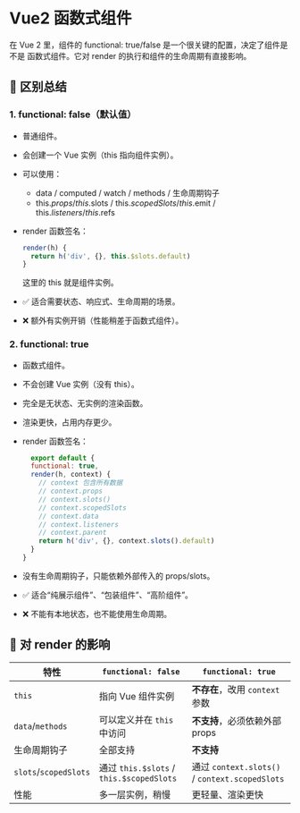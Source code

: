 # Vue2 函数式组件

在 Vue 2 里，组件的 functional: true/false 是一个很关键的配置，决定了组件是不是 函数式组件。它对 render 的执行和组件的生命周期有直接影响。

## 📌 区别总结

### 1. functional: false（默认值）

- 普通组件。
- 会创建一个 Vue 实例（this 指向组件实例）。
- 可以使用：
  - data / computed / watch / methods / 生命周期钩子
  - this.$props / this.$slots / this.$scopedSlots / this.$emit / this.$listeners / this.$refs
- render 函数签名：

    ```js
    render(h) {
      return h('div', {}, this.$slots.default)
    }
    ```

    这里的 this 就是组件实例。

- ✅ 适合需要状态、响应式、生命周期的场景。
- ❌ 额外有实例开销（性能稍差于函数式组件）。

### 2. functional: true

- 函数式组件。
- 不会创建 Vue 实例（没有 this）。
- 完全是无状态、无实例的渲染函数。
- 渲染更快，占用内存更少。
- render 函数签名：

  ```js
    export default {
    functional: true,
    render(h, context) {
      // context 包含所有数据
      // context.props
      // context.slots()
      // context.scopedSlots
      // context.data
      // context.listeners
      // context.parent
      return h('div', {}, context.slots().default)
    }
  }
  ```

- 没有生命周期钩子，只能依赖外部传入的 props/slots。

- ✅ 适合“纯展示组件”、“包装组件”、“高阶组件”。
- ❌ 不能有本地状态，也不能使用生命周期。

## 📌 对 render 的影响

| 特性                    | `functional: false`                    | `functional: true`                           |
| --------------------- | -------------------------------------- | -------------------------------------------- |
| `this`                | 指向 Vue 组件实例                            | **不存在**，改用 `context` 参数                      |
| `data`/`methods`      | 可以定义并在 `this` 中访问                      | **不支持**，必须依赖外部 props                         |
| 生命周期钩子                | 全部支持                                   | **不支持**                                      |
| `slots`/`scopedSlots` | 通过 `this.$slots` / `this.$scopedSlots` | 通过 `context.slots()` / `context.scopedSlots` |
| 性能                    | 多一层实例，稍慢                               | 更轻量、渲染更快                                     |
